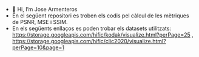 - 👋 Hi, I’m Jose Armenteros
- En el següent repositori es troben els codis pel càlcul de les mètriques de PSNR, MSE i SSIM.
- En els següents enllaços es poden trobar els datasets utilitzats: https://storage.googleapis.com/hific/kodak/visualize.html?perPage=25 , https://storage.googleapis.com/hific/clic2020/visualize.html?perPage=10&page=1
